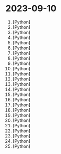# 2023-09-10

1. [](https://github.comundefined "OpenAI's Code Interpreter in your terminal, running locally") [Python]
2. [](https://github.comundefined "Build high-quality LLM apps - from prototyping, testing to production deployment and monitoring.") [Python]
3. [](https://github.comundefined "📷 EasyPhoto | Your Smart AI Photo Generator.") [Python]
4. [](https://github.comundefined "") [Python]
5. [](https://github.comundefined "Dev tool that writes scalable apps from scratch while the developer oversees the implementation") [Python]
6. [](https://github.comundefined "A series of large language models developed by Baichuan Intelligent Technology") [Python]
7. [](https://github.comundefined "Apple BLE proximity pairing message spoofing") [Python]
8. [](https://github.comundefined "SearXNG is a free internet metasearch engine which aggregates results from various search services and databases. Users are neither tracked nor profiled.") [Python]
9. [](https://github.comundefined "Open Source Free ATS Tool to compare Resumes with Job Descriptions and create a score to rank them.") [Python]
10. [](https://github.comundefined "🎨 Diagram as Code for prototyping cloud system architectures") [Python]
11. [](https://github.comundefined "") [Python]
12. [](https://github.comundefined "Use any LLM as a drop in replacement for gpt-3.5-turbo. Use Azure, OpenAI, Cohere, Anthropic, Ollama, VLLM, Sagemaker, HuggingFace, Replicate (100+ LLMs)") [Python]
13. [](https://github.comundefined "🚀 一键部署！真正的 AI 聊天机器人！支持ChatGPT、文心一言、讯飞星火、Bing、Bard、ChatGLM、POE，多账号，人设调教，虚拟女仆、图片渲染、语音发送 | 支持 QQ、Telegram、Discord、微信 等平台") [Python]
14. [](https://github.comundefined "Official Pytorch Implementation for TokenFlow: Consistent Diffusion Features for Consistent Video Editing presenting TokenFlow") [Python]
15. [](https://github.comundefined "⚡ Building applications with LLMs through composability ⚡") [Python]
16. [](https://github.comundefined "中英文敏感词、语言检测、中外手机/电话归属地/运营商查询、名字推断性别、手机号抽取、身份证抽取、邮箱抽取、中日文人名库、中文缩写库、拆字词典、词汇情感值、停用词、反动词表、暴恐词表、繁简体转换、英文模拟中文发音、汪峰歌词生成器、职业名称词库、同义词库、反义词库、否定词库、汽车品牌词库、汽车零件词库、连续英文切割、各种中文词向量、公司名字大全、古诗词库、IT词库、财经词库、成语词库、地名词库、历史名人词库、诗词词库、医学词库、饮食词库、法律词库、汽车词库、动物词库、中文聊天语料、中文谣言数据、百度中文问答数据集、句子相似度匹配算法集合、bert资源、文本生成&摘要相关工具、cocoNLP信息抽取工具、国内电话号码正则匹配、清华大学XLORE:中英文跨语言百科知识图谱、清华大学人工智能技术…") [Python]
17. [](https://github.comundefined "A developer toolkit to implement Serverless best practices and increase developer velocity.") [Python]
18. [](https://github.comundefined "Zulip server and web application. Open-source team chat that helps teams stay productive and focused.") [Python]
19. [](https://github.comundefined "Data validation using Python type hints") [Python]
20. [](https://github.comundefined "Retrieval Augmented Generation (RAG) chatbot powered by Weaviate") [Python]
21. [](https://github.comundefined "为ChatGPT/GLM提供实用化交互界面，特别优化论文阅读/润色/写作体验，模块化设计，支持自定义快捷按钮&函数插件，支持Python和C++等项目剖析&自译解功能，PDF/LaTex论文翻译&总结功能，支持并行问询多种LLM模型，支持chatglm2等本地模型。兼容文心一言, moss, llama2, rwkv, claude2, 通义千问, 书生, 讯飞星火等。") [Python]
22. [](https://github.comundefined "OpenMMLab Pre-training Toolbox and Benchmark") [Python]
23. [](https://github.comundefined "Fine-tuning LLaMA to follow Instructions within 1 Hour and 1.2M Parameters") [Python]
24. [](https://github.comundefined "Get Github Copilot for free") [Python]
25. [](https://github.comundefined "") [Python]
